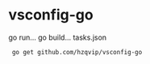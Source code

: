 # vsconfig-go
go run... go build... tasks.json

``` shell
 go get github.com/hzqvip/vsconfig-go
```
